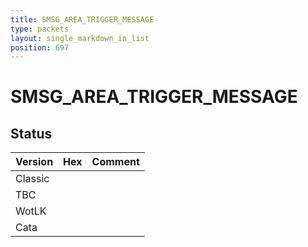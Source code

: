 ```yaml
---
title: SMSG_AREA_TRIGGER_MESSAGE
type: packets
layout: single_markdown_in_list
position: 697
---
```


# SMSG_AREA_TRIGGER_MESSAGE

## Status

Version | Hex | Comment
---------- | ---------- | ---------- 
Classic |  |  
TBC |  |  
WotLK |  |  
Cata |  |  
